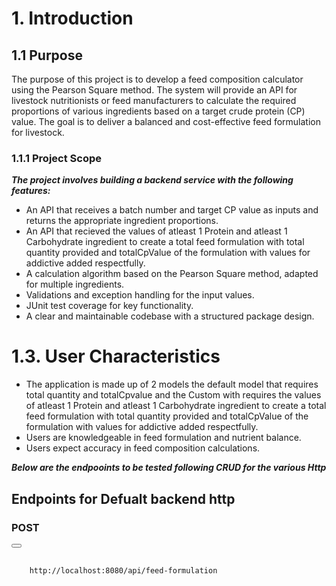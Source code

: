 # 1. Introduction
## 1.1 Purpose
The purpose of this project is to develop a feed composition calculator using the Pearson Square method. The system will provide an API for livestock nutritionists or feed manufacturers to calculate the required proportions of various ingredients based on a target crude protein (CP) value. The goal is to deliver a balanced and cost-effective feed formulation for livestock.
### 1.1.1 Project Scope
***The project involves building a backend service with the following features:***
- An API that receives a batch number and target CP value as inputs and returns the appropriate ingredient proportions.
- An API that recieved the values of atleast 1 Protein and atleast 1 Carbohydrate ingredient to create a total feed formulation with total quantity provided and totalCpValue of the formulation with values for addictive added respectfully.
- A calculation algorithm based on the Pearson Square method, adapted for multiple ingredients.
- Validations and exception handling for the input values.
- JUnit test coverage for key functionality.
- A clear and maintainable codebase with a structured package design.

# 1.3. User Characteristics
- The application is made up of 2 models the default model that requires total quantity and totalCpvalue and the Custom with requires the values of atleast 1 Protein and atleast 1 Carbohydrate ingredient to create a total feed formulation with total quantity provided and totalCpValue of the formulation with values for addictive added respectfully.
- Users are knowledgeable in feed formulation and nutrient balance.
- Users expect accuracy in feed composition calculations.

***Below are the endpooints to be tested following CRUD for the various Http***
## Endpoints for Defualt backend http
### POST 
<div>
  <button onclick="copyToClipboard()"></button>
  <pre>
    <code>
    http://localhost:8080/api/feed-formulation
    </code>
  </pre>
</div>


